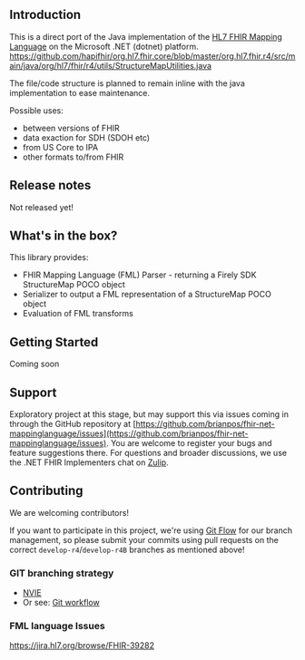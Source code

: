## Introduction ##
This is a direct port of the Java implementation of the [HL7 FHIR Mapping Language][fhir-spec] on the Microsoft .NET (dotnet) platform.
https://github.com/hapifhir/org.hl7.fhir.core/blob/master/org.hl7.fhir.r4/src/main/java/org/hl7/fhir/r4/utils/StructureMapUtilities.java

The file/code structure is planned to remain inline with the java implementation to ease maintenance.

Possible uses:
* between versions of FHIR
* data exaction for SDH (SDOH etc)
* from US Core to IPA
* other formats to/from FHIR

## Release notes ##
Not released yet!

## What's in the box?
This library provides:
* FHIR Mapping Language (FML) Parser - returning a Firely SDK StructureMap POCO object
* Serializer to output a FML representation of a StructureMap POCO object
* Evaluation of FML transforms


## Getting Started ##
Coming soon

## Support 
Exploratory project at this stage, but may support this via issues coming in through the GitHub repository at [https://github.com/brianpos/fhir-net-mappinglanguage/issues](https://github.com/brianpos/fhir-net-mappinglanguage/issues). 
You are welcome to register your bugs and feature suggestions there. For questions and broader discussions, we use the .NET FHIR Implementers chat on [Zulip][netsdk-zulip].

## Contributing ##
We are welcoming contributors!

If you want to participate in this project, we're using [Git Flow][nvie] for our branch management, so please submit your commits using pull requests on the correct `develop-r4`/`develop-r4B` branches as mentioned above! 


### GIT branching strategy 
- [NVIE](http://nvie.com/posts/a-successful-git-branching-model/)
- Or see: [Git workflow](https://www.atlassian.com/git/workflows#!workflow-gitflow)

### FML language Issues
https://jira.hl7.org/browse/FHIR-39282

[netsdk-zulip]: https://chat.fhir.org/#narrow/stream/dotnet
[nvie]: http://nvie.com/posts/a-successful-git-branching-model/
[fhir-spec]: http://www.hl7.org/fhir/mapping-language.html
